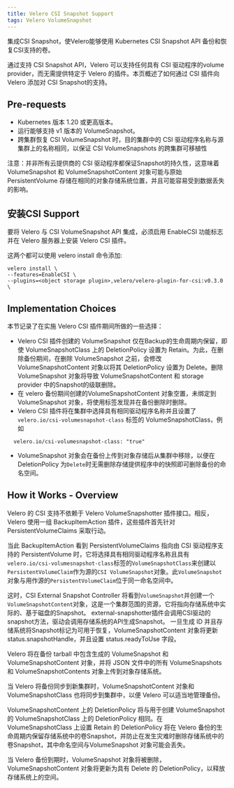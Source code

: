 ```yaml
---
title: Velero CSI Snapshot Support
tags: Velero VolumeSnapshot
---
```


集成CSI Snapshot，使Velero能够使用 Kubernetes CSI Snapshot API 备份和恢复CSI支持的卷。

通过支持 CSI Snapshot API，Velero 可以支持任何具有 CSI 驱动程序的volume provider，而无需提供特定于 Velero 的插件。本页概述了如何通过 CSI 插件向 Velero 添加对 CSI Snapshot的支持。
<!--more-->

## Pre-requests
- Kubernetes 版本 1.20 或更高版本。
- 运行能够支持 v1 版本的 VolumeSnapshot。
- 跨集群恢复 CSI VolumeSnapshot 时，目的集群中的 CSI 驱动程序名称与源集群上的名称相同，以保证 CSI VolumeSnapshots 的跨集群可移植性

注意：并非所有云提供商的 CSI 驱动程序都保证Snapshot的持久性，这意味着 VolumeSnapshot 和 VolumeSnapshotContent 对象可能与原始 PersistentVolume 存储在相同的对象存储系统位置，并且可能容易受到数据丢失的影响。

## 安装CSI Support

要将 Velero 与 CSI VolumeSnapshot API 集成，必须启用 EnableCSI 功能标志并在 Velero 服务器上安装 Velero CSI 插件。

这两个都可以使用 velero install 命令添加:

```
velero install \
--features=EnableCSI \
--plugins=<object storage plugin>,velero/velero-plugin-for-csi:v0.3.0 \
```

## Implementation Choices

本节记录了在实施 Velero CSI 插件期间所做的一些选择：

- Velero CSI 插件创建的 VolumeSnapshot 仅在Backup的生命周期内保留，即使 VolumeSnapshotClass 上的 DeletionPolicy 设置为 Retain。为此，在删除备份期间，在删除 VolumeSnapshot 之前，会修改 VolumeSnapshotContent 对象以将其 DeletionPolicy 设置为 Delete。删除 VolumeSnapshot 对象将导致 VolumeSnapshotContent 和 storage provider 中的Snapshot的级联删除。
- 在 velero 备份期间创建的VolumeSnapshotContent 对象空置，未绑定到 VolumeSnapshot 对象，将使用标签发现并在备份删除时删除。
- Velero CSI 插件将在集群中选择具有相同驱动程序名称并且设置了`velero.io/csi-volumesnapshot-class` 标签的 VolumeSnapshotClass，例如

```
  velero.io/csi-volumesnapshot-class: "true"
```

- VolumeSnapshot 对象会在备份上传到对象存储后从集群中移除，以便在 DeletionPolicy 为`Delete`时无需删除存储提供程序中的快照即可删除备份的命名空间。

## How it Works - Overview

Velero 的 CSI 支持不依赖于 Velero VolumeSnapshotter 插件接口。相反，Velero 使用一组 BackupItemAction 插件，这些插件首先针对 PersistentVolumeClaims 采取行动。

当此 BackupItemAction 看到 PersistentVolumeClaims 指向由 CSI 驱动程序支持的 PersistentVolume 时，它​​将选择具有相同驱动程序名称且具有`velero.io/csi-volumesnapshot-class`标签的`VolumeSnapshotClass`来创建以`PersistentVolumeClaim`作为源的`CSI VolumeSnapshot`对象。此`VolumeSnapshot`对象与用作源的`PersistentVolumeClaim`位于同一命名空间中。

这时，CSI External Snapshot Controller 将看到`VolumeSnapshot`并创建一个`VolumeSnapshotContent`对象，这是一个集群范围的资源，它将指向存储系统中实际的、基于磁盘的Snapshot。 external-snapshotter插件会调用CSI驱动的snapshot方法，驱动会调用存储系统的API生成Snapshot。 一旦生成 ID 并且存储系统将Snapshot标记为可用于恢复，VolumeSnapshotContent 对象将更新 status.snapshotHandle，并且设置 status.readyToUse 字段。

Velero 将在备份 tarball 中包含生成的 VolumeSnapshot 和 VolumeSnapshotContent 对象，并将 JSON 文件中的所有 VolumeSnapshots 和 VolumeSnapshotContents 对象上传到对象存储系统。

当 Velero 将备份同步到新集群时，VolumeSnapshotContent 对象和 VolumeSnapshotClass 也将同步到集群中，以便 Velero 可以适当地管理备份。

VolumeSnapshotContent 上的 DeletionPolicy 将与用于创建 VolumeSnapshot 的 VolumeSnapshotClass 上的 DeletionPolicy 相同。在 VolumeSnapshotClass 上设置 Retain 的 DeletionPolicy 将在 Velero 备份的生命周期内保留存储系统中的卷Snapshot，并防止在发生灾难时删除存储系统中的卷Snapshot，其中命名空间与VolumeSnapshot 对象可能会丢失。

当 Velero 备份到期时，VolumeSnapshot 对象将被删除，VolumeSnapshotContent 对象将更新为具有 Delete 的 DeletionPolicy，以释放存储系统上的空间。


